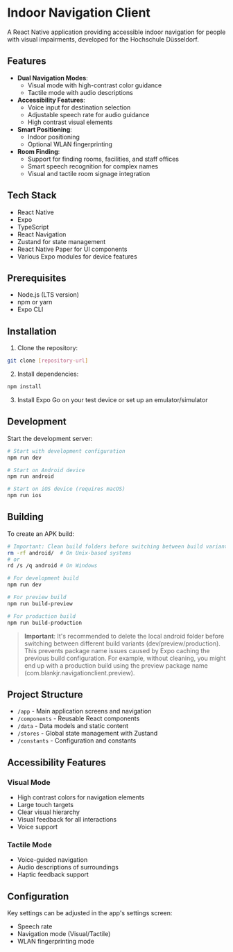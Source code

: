 # Indoor Navigation Client

A React Native application providing accessible indoor navigation for people with visual impairments, developed for the Hochschule Düsseldorf.

## Features

- **Dual Navigation Modes**:
  - Visual mode with high-contrast color guidance
  - Tactile mode with audio descriptions
- **Accessibility Features**:
  - Voice input for destination selection
  - Adjustable speech rate for audio guidance
  - High contrast visual elements
- **Smart Positioning**:
  - Indoor positioning
  - Optional WLAN fingerprinting
- **Room Finding**:
  - Support for finding rooms, facilities, and staff offices
  - Smart speech recognition for complex names
  - Visual and tactile room signage integration

## Tech Stack

- React Native
- Expo
- TypeScript
- React Navigation
- Zustand for state management
- React Native Paper for UI components
- Various Expo modules for device features

## Prerequisites

- Node.js (LTS version)
- npm or yarn
- Expo CLI

## Installation

1. Clone the repository:
```bash
git clone [repository-url]
```

2. Install dependencies:
```bash
npm install
```

3. Install Expo Go on your test device or set up an emulator/simulator

## Development

Start the development server:

```bash
# Start with development configuration
npm run dev

# Start on Android device
npm run android

# Start on iOS device (requires macOS)
npm run ios
```

## Building

To create an APK build:

```bash
# Important: Clean build folders before switching between build variants
rm -rf android/  # On Unix-based systems
# or
rd /s /q android # On Windows
```
```bash
# For development build
npm run dev

# For preview build
npm run build-preview

# For production build
npm run build-production
```
> **Important**: It's recommended to delete the local android folder before switching between different build variants (dev/preview/production). This prevents package name issues caused by Expo caching the previous build configuration. For example, without cleaning, you might end up with a production build using the preview package name (com.blankjr.navigationclient.preview).

## Project Structure

- `/app` - Main application screens and navigation
- `/components` - Reusable React components
- `/data` - Data models and static content
- `/stores` - Global state management with Zustand
- `/constants` - Configuration and constants

## Accessibility Features

### Visual Mode
- High contrast colors for navigation elements
- Large touch targets
- Clear visual hierarchy
- Visual feedback for all interactions
- Voice support

### Tactile Mode
- Voice-guided navigation
- Audio descriptions of surroundings
- Haptic feedback support

## Configuration

Key settings can be adjusted in the app's settings screen:
- Speech rate
- Navigation mode (Visual/Tactile)
- WLAN fingerprinting mode